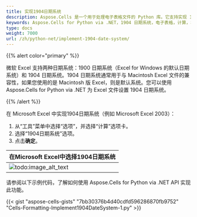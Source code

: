 ```yaml
---
title: 实现1904日期系统
description: Aspose.Cells 是一个用于处理电子表格文件的 Python 库。它支持实现 1904 日期系统，允许用户基于 1904 年 1 月 1 日的日期系统进行计算和格式化。本文介绍如何使用 Aspose.Cells for Python via .NET 实现 1904 日期系统。
keywords: Aspose.Cells for Python via .NET，1904 日期系统，电子表格，计算，格式化
type: docs
weight: 7000
url: /zh/python-net/implement-1904-date-system/
---
```


{{% alert color="primary" %}} 

微软 Excel 支持两种日期系统：1900 日期系统（Excel for Windows 的默认日期系统）和 1904 日期系统。1904 日期系统通常用于与 Macintosh Excel 文件的兼容性，如果您使用的是 Macintosh 版 Excel，则是默认系统。您可以使用 Aspose.Cells for Python via .NET 为 Excel 文件设置 1904 日期系统。

{{% /alert %}} 

在 Microsoft Excel 中实现1904日期系统（例如 Microsoft Excel 2003）：

1. 从“工具”菜单中选择“选项”，并选择“计算”选项卡。
1. 选择“1904日期系统”选项。
1. 点击**确定**。

|**在Microsoft Excel中选择1904日期系统**|
| :- |
|![todo:image_alt_text](implement-1904-date-system_1.png)|
请参阅以下示例代码，了解如何使用 Aspose.Cells for Python via .NET API 实现此功能。



{{< gist "aspose-cells-gists" "7bb30376b4d40cdfd596286870fb9752" "Cells-Formatting-Implement1904DateSystem-1.py" >}}

